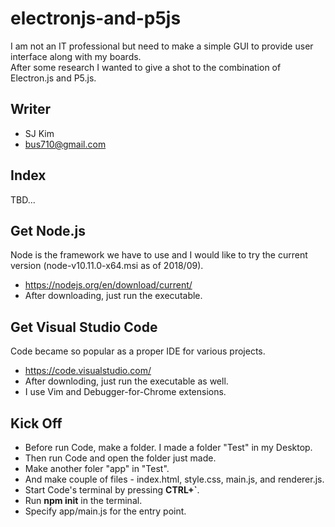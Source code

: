 # electronjs-and-p5js

I am not an IT professional but need to make a simple GUI to provide user interface along with my boards.  
After some research I wanted to give a shot to the combination of Electron.js and P5.js.

## Writer

* SJ Kim
* bus710@gmail.com

## Index  
  
TBD...
  
## Get Node.js  
  
Node is the framework we have to use and I would like to try the current version (node-v10.11.0-x64.msi as of 2018/09).  
- https://nodejs.org/en/download/current/
- After downloading, just run the executable.
  
## Get Visual Studio Code
  
Code became so popular as a proper IDE for various projects.
- https://code.visualstudio.com/
- After downloding, just run the executable as well.
- I use Vim and Debugger-for-Chrome extensions.
  
## Kick Off

- Before run Code, make a folder. I made a folder "Test" in my Desktop.
- Then run Code and open the folder just made.
- Make another foler "app" in "Test".
- And make couple of files - index.html, style.css, main.js, and renderer.js.
- Start Code's terminal by pressing **CTRL+`**.
- Run **npm init** in the terminal.
- Specify app/main.js for the entry point.

